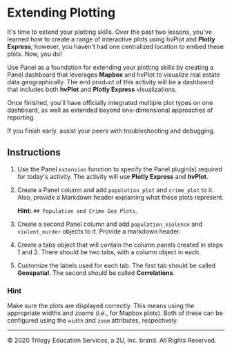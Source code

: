# Extending Plotting

It's time to extend your plotting skills. Over the past two lessons, you've learned how to create a range of interactive plots using hvPlot and **Plotly Express**; however, you haven't had one centralized location to embed these plots. Now, you do!

Use Panel as a foundation for extending your plotting skills by creating a Panel dashboard that leverages **Mapbox** and hvPlot to visualize real estate data geographically. The end product of this activity will be a dashboard that includes both **hvPlot** and **Plotly Express** visualizations.

Once finished, you'll have officially integrated multiple plot types on one dashboard, as well as extended beyond one-dimensional approaches of reporting.

If you finish early, assist your peers with troubleshooting and debugging.

## Instructions

1. Use the Panel `extension` function to specify the Panel plugin(s) required for today's activity. The activity will use **Plotly Express** and **hvPlot**.

2. Create a Panel column and add `population_plot` and `crime_plot` to it. Also, provide a Markdown header explaining what these plots represent.

   **Hint:** `## Population and Crime Geo Plots`.

3. Create a second Panel column and add `population_violence` and `violent_murder` objects to it. Provide a markdown header.

4. Create a tabs object that will contain the column panels created in steps 1 and 2. There should be two tabs, with a column object in each.

5. Customize the labels used for each tab. The first tab should be called **Geospatial**. The second should be called **Correlations**.

### Hint

Make sure the plots are displayed correctly. This means using the appropriate widths and zooms (i.e., for Mapbox plots). Both of these can be configured using the `width` and `zoom` attributes, respectively.

- - -

© 2020 Trilogy Education Services, a 2U, Inc. brand. All Rights Reserved.
